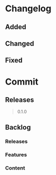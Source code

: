 # Changelog
## Added
## Changed
## Fixed

# Commit

## Releases

> 0.1.0

## Backlog

### Releases

### Features

### Content
